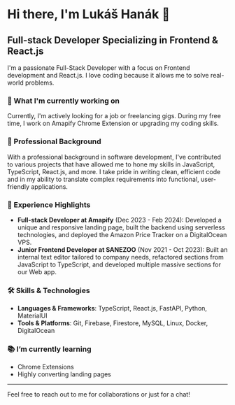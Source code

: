 # Hi there, I'm Lukáš Hanák 👋

## Full-stack Developer Specializing in Frontend & React.js

I'm a passionate Full-Stack Developer with a focus on Frontend development and React.js. I love coding because it allows me to solve real-world problems.

### 🌱 What I'm currently working on

Currently, I'm actively looking for a job or freelancing gigs. During my free time, I work on Amapify Chrome Extension or upgrading my coding skills.

### 🔭 Professional Background

With a professional background in software development, I've contributed to various projects that have allowed me to hone my skills in JavaScript, TypeScript, React.js, and more. I take pride in writing clean, efficient code and in my ability to translate complex requirements into functional, user-friendly applications.

### 💼 Experience Highlights

- **Full-stack Developer at Amapify** (Dec 2023 - Feb 2024): Developed a unique and responsive landing page, built the backend using serverless technologies, and deployed the Amazon Price Tracker on a DigitalOcean VPS.
- **Junior Frontend Developer at SANEZOO** (Nov 2021 - Oct 2023): Built an internal text editor tailored to company needs, refactored sections from JavaScript to TypeScript, and developed multiple massive sections for our Web app.

### 🛠 Skills & Technologies

- **Languages & Frameworks**: TypeScript, React.js, FastAPI, Python, MaterialUI
- **Tools & Platforms**: Git, Firebase, Firestore, MySQL, Linux, Docker, DigitalOcean

### 📚 I’m currently learning

- Chrome Extensions
- Highly converting landing pages


---

Feel free to reach out to me for collaborations or just for a chat!

